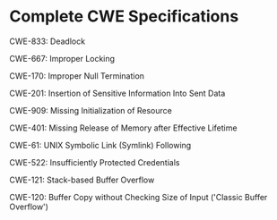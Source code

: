 

# Complete CWE Specifications

CWE-833: Deadlock

CWE-667: Improper Locking

CWE-170: Improper Null Termination

CWE-201: Insertion of Sensitive Information Into Sent Data

CWE-909: Missing Initialization of Resource

CWE-401: Missing Release of Memory after Effective Lifetime

CWE-61: UNIX Symbolic Link (Symlink) Following

CWE-522: Insufficiently Protected Credentials

CWE-121: Stack-based Buffer Overflow

CWE-120: Buffer Copy without Checking Size of Input ('Classic Buffer Overflow')